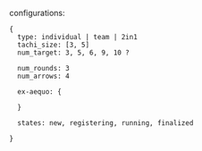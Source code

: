 configurations:

    {
      type: individual | team | 2in1
      tachi_size: [3, 5]
      num_target: 3, 5, 6, 9, 10 ?

      num_rounds: 3
      num_arrows: 4

      ex-aequo: {

      }

      states: new, registering, running, finalized

    }